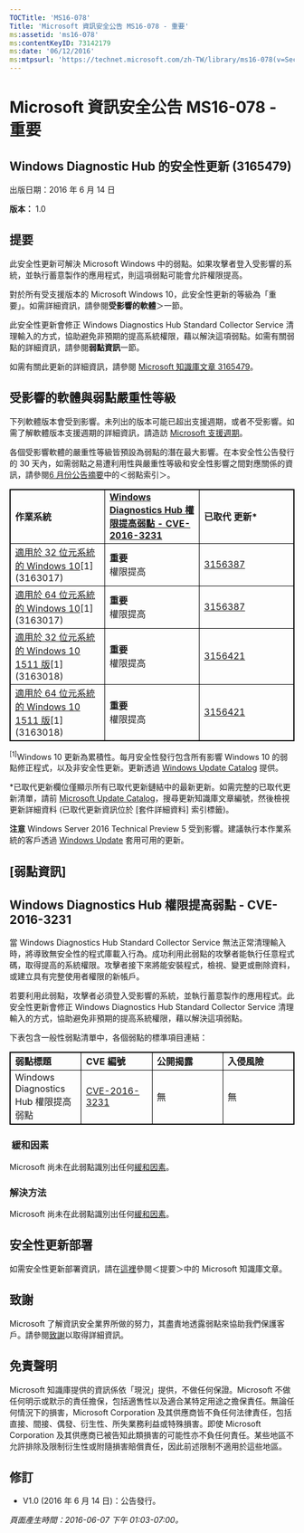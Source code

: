 ```yaml
---
TOCTitle: 'MS16-078'
Title: 'Microsoft 資訊安全公告 MS16-078 - 重要'
ms:assetid: 'ms16-078'
ms:contentKeyID: 73142179
ms:date: '06/12/2016'
ms:mtpsurl: 'https://technet.microsoft.com/zh-TW/library/ms16-078(v=Security.10)'
---
```


Microsoft 資訊安全公告 MS16-078 - 重要
======================================

Windows Diagnostic Hub 的安全性更新 (3165479)
---------------------------------------------

出版日期：2016 年 6 月 14 日

**版本：** 1.0

提要
----

<span id="sectionToggle0"></span>
此安全性更新可解決 Microsoft Windows 中的弱點。如果攻擊者登入受影響的系統，並執行蓄意製作的應用程式，則這項弱點可能會允許權限提高。

對於所有受支援版本的 Microsoft Windows 10，此安全性更新的等級為「重要」。如需詳細資訊，請參閱**受影響的軟體**＞一節。

此安全性更新會修正 Windows Diagnostics Hub Standard Collector Service 清理輸入的方式，協助避免非預期的提高系統權限，藉以解決這項弱點。如需有關弱點的詳細資訊，請參閱**弱點資訊**一節。

<span id="KBArticle"></span>
如需有關此更新的詳細資訊，請參閱 [Microsoft 知識庫文章 3165479](https://support.microsoft.com/zh-tw/kb/3165479)。 

受影響的軟體與弱點嚴重性等級
----------------------------

<span id="sectionToggle1"></span>
下列軟體版本會受到影響。未列出的版本可能已超出支援週期，或者不受影響。如需了解軟體版本支援週期的詳細資訊，請造訪 [Microsoft 支援週期](https://support.microsoft.com/zh-tw/lifecycle)。

各個受影響軟體的嚴重性等級皆預設為弱點的潛在最大影響。在本安全性公告發行的 30 天內，如需弱點之易遭利用性與嚴重性等級和安全性影響之間對應關係的資訊，請參閱[6 月份公告摘要](https://technet.microsoft.com/zh-tw/library/security/ms16-jun)中的＜弱點索引＞。

<p></p> 
<table style="border:1px solid black;">
<colgroup>
<col width="33%" />
<col width="33%" />
<col width="33%" />
</colgroup>
<tbody>
<tr class="odd">
<td style="border:1px solid black;"><strong>作業系統</strong></td>
<td style="border:1px solid black;"><a href="https://www.cve.mitre.org/cgi-bin/cvename.cgi?name=cve-2016-3231"><strong>Windows Diagnostics Hub 權限提高弱點 - CVE-2016-3231</strong></a></td>
<td style="border:1px solid black;"><strong>已取代 更新*</strong></td>
</tr>
<tr class="even">
<td style="border:1px solid black;"><a href="https://support.microsoft.com/zh-tw/kb/3163017">適用於 32 位元系統的 Windows 10</a>[1]<br />
(3163017)</td>
<td style="border:1px solid black;"><strong>重要</strong><br />
權限提高</td>
<td style="border:1px solid black;"><a href="https://support.microsoft.com/zh-tw/kb/3156387">3156387</a></td>
</tr>
<tr class="odd">
<td style="border:1px solid black;"><a href="https://support.microsoft.com/zh-tw/kb/3163017">適用於 64 位元系統的 Windows 10</a>[1]<br />
(3163017)</td>
<td style="border:1px solid black;"><strong>重要</strong><br />
權限提高</td>
<td style="border:1px solid black;"><a href="https://support.microsoft.com/zh-tw/kb/3156387">3156387</a></td>
</tr>
<tr class="even">
<td style="border:1px solid black;"><a href="https://support.microsoft.com/zh-tw/kb/3163018">適用於 32 位元系統的 Windows 10 1511 版</a>[1]<br />
(3163018)</td>
<td style="border:1px solid black;"><strong>重要</strong><br />
權限提高</td>
<td style="border:1px solid black;"><a href="https://support.microsoft.com/zh-tw/kb/3156421">3156421</a></td>
</tr>
<tr class="odd">
<td style="border:1px solid black;"><a href="https://support.microsoft.com/zh-tw/kb/3163018">適用於 64 位元系統的 Windows 10 1511 版</a>[1]<br />
(3163018)</td>
<td style="border:1px solid black;"><strong>重要</strong><br />
權限提高</td>
<td style="border:1px solid black;"><a href="https://support.microsoft.com/zh-tw/kb/3156421">3156421</a></td>
</tr>
</tbody>
</table>
  
<sup>[1]</sup>Windows 10 更新為累積性。每月安全性發行包含所有影響 Windows 10 的弱點修正程式，以及非安全性更新。更新透過 [Windows Update Catalog](https://catalog.update.microsoft.com/v7/site/home.aspx) 提供。
  
\*已取代更新欄位僅顯示所有已取代更新鏈結中的最新更新。如需完整的已取代更新清單，請前 [Microsoft Update Catalog](https://catalog.update.microsoft.com/v7/site/home.aspx)，搜尋更新知識庫文章編號，然後檢視更新詳細資料 (已取代更新資訊位於 \[套件詳細資料\] 索引標籤)。
  
**注意** Windows Server 2016 Technical Preview 5 受到影響。建議執行本作業系統的客戶透過 [Windows Update](https://update.microsoft.com/microsoftupdate/v6/vistadefault.aspx?ln=zh-tw) 套用可用的更新。
  
\[弱點資訊\]  
------------
  
<span id="sectionToggle2"></span>
Windows Diagnostics Hub 權限提高弱點 - CVE-2016-3231  
----------------------------------------------------
  
當 Windows Diagnostics Hub Standard Collector Service 無法正常清理輸入時，將導致無安全性的程式庫載入行為。成功利用此弱點的攻擊者能執行任意程式碼，取得提高的系統權限。攻擊者接下來將能安裝程式，檢視、變更或刪除資料，或建立具有完整使用者權限的新帳戶。
  
若要利用此弱點，攻擊者必須登入受影響的系統，並執行蓄意製作的應用程式。此安全性更新會修正 Windows Diagnostics Hub Standard Collector Service 清理輸入的方式，協助避免非預期的提高系統權限，藉以解決這項弱點。
  
下表包含一般性弱點清單中，各個弱點的標準項目連結：

<p></p> 
<table style="border:1px solid black;">
<colgroup>
<col width="25%" />
<col width="25%" />
<col width="25%" />
<col width="25%" />
</colgroup>
<tbody>
<tr class="odd">
<td style="border:1px solid black;"><strong>弱點標題</strong></td>
<td style="border:1px solid black;"><strong>CVE 編號</strong></td>
<td style="border:1px solid black;"><strong>公開揭露</strong></td>
<td style="border:1px solid black;"><strong>入侵風險</strong></td>
</tr>
<tr class="even">
<td style="border:1px solid black;">Windows Diagnostics Hub 權限提高弱點</td>
<td style="border:1px solid black;"><a href="https://www.cve.mitre.org/cgi-bin/cvename.cgi?name=cve-2016-3231">CVE-2016-3231</a></td>
<td style="border:1px solid black;">無</td>
<td style="border:1px solid black;">無</td>
</tr>
</tbody>
</table>
  
###  緩和因素
  
Microsoft 尚未在此弱點識別出任何[緩和因素](https://technet.microsoft.com/zh-tw/library/security/dn848375.aspx)。
  
### 解決方法
  
Microsoft 尚未在此弱點識別出任何[緩和因素](https://technet.microsoft.com/zh-tw/library/security/dn848375.aspx)。
  
安全性更新部署  
--------------
  
<span id="sectionToggle3"></span>
如需安全性更新部署資訊，請在[這裡](#kbarticle)參閱＜提要＞中的 Microsoft 知識庫文章。 
  
致謝  
----
  
<span id="sectionToggle4"></span>
Microsoft 了解資訊安全業界所做的努力，其盡責地透露弱點來協助我們保護客戶。請參閱[致謝](https://technet.microsoft.com/zh-tw/library/security/mt674627.aspx)以取得詳細資訊。 
  
免責聲明  
--------
  
<span id="sectionToggle5"></span>
Microsoft 知識庫提供的資訊係依「現況」提供，不做任何保證。Microsoft 不做任何明示或默示的責任擔保，包括適售性以及適合某特定用途之擔保責任。無論任何情況下的損害，Microsoft Corporation 及其供應商皆不負任何法律責任，包括直接、間接、偶發、衍生性、所失業務利益或特殊損害。即使 Microsoft Corporation 及其供應商已被告知此類損害的可能性亦不負任何責任。某些地區不允許排除及限制衍生性或附隨損害賠償責任，因此前述限制不適用於這些地區。
  
修訂  
----
  
<span id="sectionToggle6"></span>
-   V1.0 (2016 年 6 月 14 日)：公告發行。
  
*頁面產生時間：2016-06-07 下午 01:03-07:00。*
